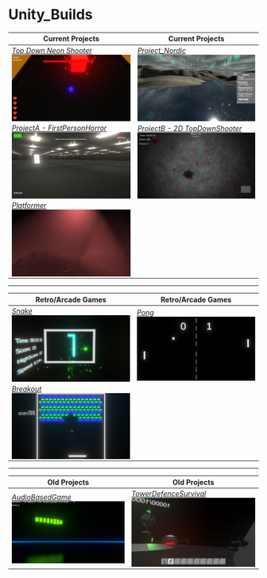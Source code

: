 # Unity_Builds
 
| Current Projects | Current Projects |
| ------------- | ------------- |
| _[Top Down Neon Shooter](https://github.com/MarcelvanDuijnDev/Unity_Builds/tree/main/Top%20Down%20Neon%20Shooter)_<br/><a href="https://github.com/MarcelvanDuijnDev/Unity_Builds/tree/main/Top%20Down%20Neon%20Shooter"><img align="center" width="500px" src="https://raw.githubusercontent.com/MarcelvanDuijnDev/Unity_Builds/main/OtherFiles/ScreenShot_TopDownNeonShooter_1.png"></a> | _[Project_Nordic](https://github.com/MarcelvanDuijnDev/Unity_Builds/tree/main/Project_Nordic)_<br/><a href="https://github.com/MarcelvanDuijnDev/Unity_Builds/tree/main/Project_Nordic"><img align="center" width="500px" src="https://raw.githubusercontent.com/MarcelvanDuijnDev/Unity_Builds/main/OtherFiles/ScreenShot_Project_Nordic_1.jpg"></a> |
|  _[ProjectA - FirstPersonHorror](https://github.com/MarcelvanDuijnDev/Unity_Builds/tree/main/ProjectA%20-%20FirstPersonHorror)_<br/><a href="https://github.com/MarcelvanDuijnDev/Unity_Builds/tree/main/ProjectA%20-%20FirstPersonHorror"><img align="center" width="500px" src="https://raw.githubusercontent.com/MarcelvanDuijnDev/Unity_Builds/main/OtherFiles/ScreenShot_ProjectA_1.png"></a> | _[ProjectB - 2D TopDownShooter](https://github.com/MarcelvanDuijnDev/Unity_Builds/tree/main/ProjectB%20-%202D%20TopDownShooter)_<br/><a href="https://github.com/MarcelvanDuijnDev/Unity_Builds/tree/main/ProjectB%20-%202D%20TopDownShooter"><img align="center" width="500px" src="https://raw.githubusercontent.com/MarcelvanDuijnDev/Unity_Builds/main/OtherFiles/ScreenShot_ProjectB_1.jpg"></a> |
| _[Platformer](https://github.com/MarcelvanDuijnDev/Unity_Builds/tree/main/Platformer)_<br/><a href="https://github.com/MarcelvanDuijnDev/Unity_Builds/tree/main/Platformer"><img align="center" width="500px" src="https://raw.githubusercontent.com/MarcelvanDuijnDev/Unity_Builds/main/OtherFiles/ScreenShot_Platformer_1.jpg"></a> |  |

---

| Retro/Arcade Games | Retro/Arcade Games |
| ------------- | ------------- |
| _[Snake](https://github.com/MarcelvanDuijnDev/Unity_Builds/tree/main/Snake)_<br/><a href="https://github.com/MarcelvanDuijnDev/Unity_Builds/tree/main/Snake"><img align="center" width="500px" src="https://raw.githubusercontent.com/MarcelvanDuijnDev/Unity_Builds/main/OtherFiles/ScreenShot_Snake_1.png"></a> | _[Pong](https://github.com/MarcelvanDuijnDev/Unity_Builds/tree/main/Pong)_<br/><a href="https://github.com/MarcelvanDuijnDev/Unity_Builds/tree/main/Pong"><img align="center" width="500px" src="https://raw.githubusercontent.com/MarcelvanDuijnDev/Unity_Builds/main/OtherFiles/ScreenShot_Pong_1.png"></a> |
| _[Breakout](https://github.com/MarcelvanDuijnDev/Unity_Builds/tree/main/Breakout)_<br/><a href="https://github.com/MarcelvanDuijnDev/Unity_Builds/tree/main/Breakout"><img align="center" width="500px" src="https://raw.githubusercontent.com/MarcelvanDuijnDev/Unity_Builds/main/OtherFiles/ScreenShot_Breakout_1.png"></a> |  |

---

| Old Projects | Old Projects |
| ------------- | ------------- |
|  _[AudioBasedGame](https://github.com/MarcelvanDuijnDev/Unity_Builds/tree/main/AudioBasedGame)_<br/><a href="https://github.com/MarcelvanDuijnDev/Unity_Builds/tree/main/AudioBasedGame"><img align="center"  width="500px" src="https://raw.githubusercontent.com/MarcelvanDuijnDev/Unity_Builds/main/OtherFiles/ScreenShot_AudioBasedGame_1.png"></a> | _[TowerDefenceSurvival](https://github.com/MarcelvanDuijnDev/Unity_Builds/tree/main/TowerDefenceSurvival)_<br/><a href="https://github.com/MarcelvanDuijnDev/Unity_Builds/tree/main/TowerDefenceSurvival"><img align="center"  width="500px" src="https://raw.githubusercontent.com/MarcelvanDuijnDev/Unity_Builds/main/OtherFiles/ScreenShot_TowerDefenceSurvival_1.png"></a> |
